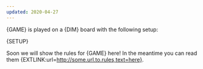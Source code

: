 ```yaml
---
updated: 2020-04-27
---
```

{GAME} is played on a {DIM} board with the following setup:

{SETUP}

Soon we will show the rules for {GAME} here! In the meantime you can read them {EXTLINK:url=http://some.url.to.rules,text=here}.